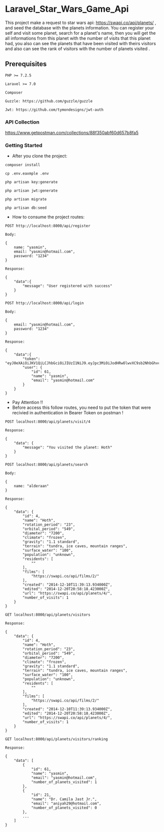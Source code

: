 # Laravel_Star_Wars_Game_Api

This project make a request to star wars api: https://swapi.co/api/planets/ , and seed the database with the planets information. You can register your self and visit some planet, search for a planet's name, then you will get the all informations from this planet with  the number of visits that this planet had, you also can see the planets that have been visited with theirs visitors and also can see the rank of visitors with the number of planets visited . 

## Prerequisites

```
PHP >= 7.2.5
```

```
Laravel >= 7.0
```

```
Composer
```

```
Guzzle: https://github.com/guzzle/guzzle
```

```
Jwt: https://github.com/tymondesigns/jwt-auth
```

### API Collection


https://www.getpostman.com/collections/88f350abf60d657b8fa5

### Getting Started

- After you clone the project: 

```
composer install
```

```
cp .env.eaxmple .env
```

```
php artisan key:generate
```

```
php artisan jwt:generate
```

```
php artisan migrate
```

```
php artisan db:seed
```

- How to consume the project routes: 

```
POST http://localhost:8000/api/register
```

```
Body: 
```

```
{
    name: "yasmin",
    email: "yasmin@hotmail.com",
    password: "1234"
} 
```

```
Response: 
```

```
{
    "data":{
        "message": "User registered with success"
    }
}
```

```
POST http://localhost:8000/api/login
```

```
Body: 
```

```
{
    email: "yasmin@hotmail.com",
    password: "1234"
} 
```

```
Response:
```

```
{
    "data":{
        "token": "eyJ0eXAiOiJKV1QiLCJhbGciOiJIUzI1NiJ9.eyJpc3MiOiJodHRwOlwvXC9sb2NhbGhvc3Q6ODAwMFwvYXBpXC9sb2dpbiIsImlhdCI6MTU4MzY4MTQyMCwiZXhwIjoxNTgzNjg1MDIwLCJuYmYiOjE1ODM2ODE0MjAsImp0aSI6InpJQWp2UDliaXJPd0pPcloiLCJzdWIiOjYxLCJwcnYiOiIyM2JkNWM4OTQ5ZjYwMGFkYjM5ZTcwMWM0MDA4NzJkYjdhNTk3NmY3In0.OFPCI4mXz0mhRGbAuIZcovLvXVJjd3rlByFzfFuqOYY",
        "user": {
            "id": 61,
            "name": "yasmin",
            "email": "yasmin@hotmail.com"
        }
    }
}
```

- Pay Attention !! 
- Before access this follow routes, you need to put the token that were recivied in authentication in Bearer Token on postman !

```
POST localhost:8000/api/planets/visit/4
```

```
Response:
```

```
{
    "data": {
        "message": "You visited the planet: Hoth"
    }
}
```

```
POST localhost:8000/api/planets/search
```

```
Body:
```

```
{
    name: "alderaan"
}
```

```
Response:
```

```
{
    "data": {
        "id": 4,
        "name": "Hoth",
        "rotation_period": "23",
        "orbital_period": "549",
        "diameter": "7200",
        "climate": "frozen",
        "gravity": "1.1 standard",
        "terrain": "tundra, ice caves, mountain ranges",
        "surface_water": "100",
        "population": "unknown",
        "residents": [
            ""
        ],
        "films": [
            "https://swapi.co/api/films/2/"
        ],
        "created": "2014-12-10T11:39:13.934000Z",
        "edited": "2014-12-20T20:58:18.423000Z",
        "url": "https://swapi.co/api/planets/4/",
        "number_of_visits": 1
    }
}
```

```
GET localhost:8000/api/planets/visitors
```

```
Response:
```

```
{
    "data": {
        "id": 4,
        "name": "Hoth",
        "rotation_period": "23",
        "orbital_period": "549",
        "diameter": "7200",
        "climate": "frozen",
        "gravity": "1.1 standard",
        "terrain": "tundra, ice caves, mountain ranges",
        "surface_water": "100",
        "population": "unknown",
        "residents": [
            ""
        ],
        "films": [
            "https://swapi.co/api/films/2/"
        ],
        "created": "2014-12-10T11:39:13.934000Z",
        "edited": "2014-12-20T20:58:18.423000Z",
        "url": "https://swapi.co/api/planets/4/",
        "number_of_visits": 1
    }
}
```

```
GET localhost:8000/api/planets/visitors/ranking
```

```
Response:
```

```
{
    "data": [
        {
            "id": 61,
            "name": "yasmin",
            "email": "yasmin@hotmail.com",
            "number_of_planets_visited": 1
        },
        {
            "id": 21,
            "name": "Dr. Camila Jast Jr.",
            "email": "aniyah29@hotmail.com",
            "number_of_planets_visited": 0
        },
        ...
    ]
}
```
